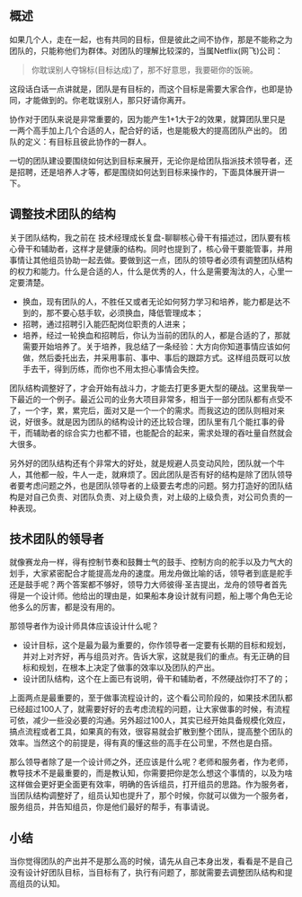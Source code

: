 ## 概述

如果几个人，走在一起，也有共同的目标，但是彼此之间不协作，那是不能称之为团队的，只能称他们为群体。对团队的理解比较深的，当属Netflix(网飞)公司：

> 你耽误别人夺锦标(目标达成)了，那不好意思，我要砸你的饭碗。

这段话白话一点讲就是，团队是有目标的，而这个目标是需要大家合作，也即是协同，才能做到的。你老耽误别人，那只好请你离开。

协作对于团队来说是非常重要的，因为能产生1+1大于2的效果，就算团队里只是一两个高手加上几个合适的人，配合好的话，也是能极大的提高团队产出的。
团队的定义：有目标且彼此协作的一群人。

一切的团队建设要围绕如何达到目标来展开，无论你是给团队指派技术领导者，还是招聘，还是培养人才等，都是围绕如何达到目标来操作的，下面具体展开讲一下。

## 调整技术团队的结构

关于团队结构，我之前在 技术经理成长复盘-聊聊核心骨干有描述过，团队要有核心骨干和辅助者，这样才是健康的结构。同时也提到了，核心骨干要能管事，并用事情让其他组员协助一起去做。要做到这一点，团队的领导者必须有调整团队结构的权力和能力。什么是合适的人，什么是优秀的人，什么是需要淘汰的人，心里一定要清楚。

- 换血，现有团队的人，不胜任又或者无论如何努力学习和培养，能力都是达不到的，那不要心慈手软，必须换血，降低管理成本；
- 招聘，通过招聘引入能匹配岗位职责的人进来；
- 培养，经过一轮换血和招聘后，你认为当前的团队的人，都是合适的了，那就需要开始培养了。关于培养，我总结了一条经验：大方向你知道事情应该如何做，然后委托出去，并采用事前、事中、事后的跟踪方式。这样组员既可以放手去干，得到历练，而你也不用太担心事情会失控。

团队结构调整好了，才会开始有战斗力，才能去打更多更大型的硬战。这里我举一下最近的一个例子。最近公司的业务大项目非常多，相当于一部分团队都有点受不了，一个字，累，累完后，面对又是一个一个的需求。而我这边的团队则相对来说，好很多。就是因为团队的结构设计的还比较合理，团队里有几个能扛事的骨干，而辅助者的综合实力也都不错，也能配合的起来，需求处理的吞吐量自然就会大很多。

另外好的团队结构还有个非常大的好处，就是规避人员变动风险，团队就一个牛人，其他都一般，牛人一走，就麻烦了。因此团队是否有好的结构是除了团队领导者要考虑问题之外，也是团队领导者的上级要去考虑的问题。努力打造好的团队结构是对自己负责、对团队负责、对上级负责，对上级的上级负责，对公司负责的一种表现。

## 技术团队的领导者

就像赛龙舟一样，得有控制节奏和鼓舞士气的鼓手、控制方向的舵手以及力气大的划手，大家紧密配合才能提高龙舟的速度。用龙舟做比喻的话，领导者到底是舵手还是鼓手呢？两个答案都不够好，领导力大师彼得·圣吉提出，龙舟的领导者首先得是一个设计师。他给出的理由是，如果船本身设计就有问题，船上哪个角色无论他多么的厉害，都是没有用的。

那领导者作为设计师具体应该设计什么呢？

- 设计目标，这个是最为最为重要的，你作领导者一定要有长期的目标和规划，并对上对齐好，再与组员对齐。告诉大家，这就是我们的重点。有无正确的目标和规划，在根本上决定了做事的效率以及团队的产出。
- 设计团队结构，这个在上面已有说明，骨干和辅助者，不然硬战你打不了的；

上面两点是最重要的，至于做事流程设计的，这个看公司阶段的，如果技术团队都已经超过100人了，就需要好好的去考虑流程的问题，让大家做事的时候，有流程可依，减少一些没必要的沟通。另外超过100人，其实已经开始具备规模化效应，搞点流程或者工具，如果真的有效，很容易就会扩散到整个团队，提高整个团队的效率。当然这个的前提是，得有真的懂这些的高手在公司里，不然也是白搭。

那么领导者除了是一个设计师之外，还应该是什么呢？老师和服务者，作为老师，教导技术不是最重要的，而是教认知，你需要把你是怎么想这个事情的，以及为啥这样做会更好更全面更有效率，明确的告诉组员，打开组员的思路。作为服务者，当团队结构调整好了，组员认知也提升了，那个时候，你就可以做为一个服务者，服务组员，并告知组员，你是他们最好的帮手，有事请说。

## 小结

当你觉得团队的产出并不是那么高的时候，请先从自己本身出发，看看是不是自己没有设计好团队目标，当目标有了，执行有问题了，那就需要去调整团队结构和提高组员的认知。
